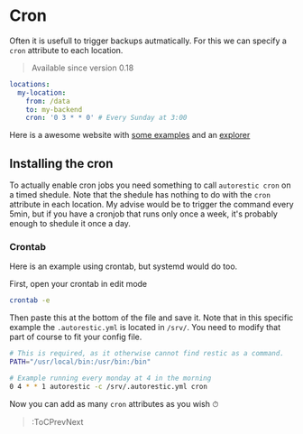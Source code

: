 # Cron

Often it is usefull to trigger backups autmatically. For this we can specify a `cron` attribute to each location.

> Available since version 0.18

```yaml | .autorestic.yml
locations:
  my-location:
    from: /data
    to: my-backend
    cron: '0 3 * * 0' # Every Sunday at 3:00
```

Here is a awesome website with [some examples](https://crontab.guru/examples.html) and an [explorer](https://crontab.guru/)

## Installing the cron

To actually enable cron jobs you need something to call `autorestic cron` on a timed shedule. Note that the shedule has nothing to do with the `cron` attribute in each location. My advise would be to trigger the command every 5min, but if you have a cronjob that runs only once a week, it's probably enough to shedule it once a day.

### Crontab

Here is an example using crontab, but systemd would do too.

First, open your crontab in edit mode

```bash
crontab -e
```

Then paste this at the bottom of the file and save it. Note that in this specific example the `.autorestic.yml` is located in `/srv/`. You need to modify that part of course to fit your config file.

```bash
# This is required, as it otherwise cannot find restic as a command.
PATH="/usr/local/bin:/usr/bin:/bin"

# Example running every monday at 4 in the morning
0 4 * * 1 autorestic -c /srv/.autorestic.yml cron
```

Now you can add as many `cron` attributes as you wish ⏱

> :ToCPrevNext
